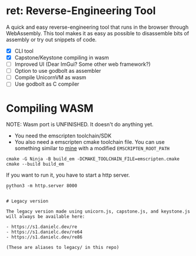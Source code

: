 # ret: Reverse-Engineering Tool

A quick and easy reverse-engineering tool that runs in the browser through WebAssembly.
This tool makes it as easy as possible to disassemble bits of assembly or try out snippets of code. 

- [x] CLI tool
- [x] Capstone/Keystone compiling in wasm
- [ ] Improved UI (Dear ImGui? Some other web framework?)
- [ ] Option to use godbolt as assembler
- [ ] Compile UnicornVM as wasm
- [ ] Use godbolt as C compiler

# Compiling WASM
NOTE: Wasm port is UNFINISHED. It doesn't do anything yet.

- You need the emscripten toolchain/SDK
- You also need a emscripten cmake toolchain file. You can use something similar to [mine](https://github.com/petabyt/dotfiles/blob/master/emscripten.cmake)
with a modified `EMSCRIPTEN_ROOT_PATH`
```
cmake -G Ninja -B build_em -DCMAKE_TOOLCHAIN_FILE=emscripten.cmake
cmake --build build_em
```
If you want to run it, you have to start a http server.
```
python3 -m http.server 8000
``

# Legacy version

The legacy version made using unicorn.js, capstone.js, and keystone.js will always be available here:

- https://s1.danielc.dev/re
- https://s1.danielc.dev/re64
- https://s1.danielc.dev/re86

(These are aliases to legacy/ in this repo)
